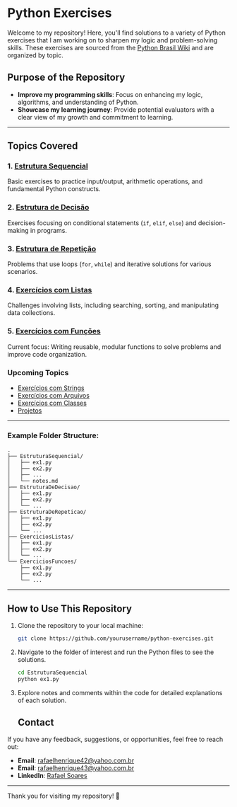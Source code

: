 # Python Exercises

Welcome to my repository! Here, you'll find solutions to a variety of Python exercises that I am working on to sharpen my logic and problem-solving skills.
These exercises are sourced from the [Python Brasil Wiki](https://wiki.python.org.br/ListaDeExercicios) and are organized by topic.

## **Purpose of the Repository**

- **Improve my programming skills**: Focus on enhancing my logic, algorithms, and understanding of Python.
- **Showcase my learning journey**: Provide potential evaluators with a clear view of my growth and commitment to learning.

---

## **Topics Covered**

### 1. [Estrutura Sequencial](https://wiki.python.org.br/EstruturaSequencial)
Basic exercises to practice input/output, arithmetic operations, and fundamental Python constructs.

### 2. [Estrutura de Decisão](https://wiki.python.org.br/EstruturaDeDecisao)
Exercises focusing on conditional statements (`if`, `elif`, `else`) and decision-making in programs.

### 3. [Estrutura de Repetição](https://wiki.python.org.br/EstruturaDeRepeticao)
Problems that use loops (`for`, `while`) and iterative solutions for various scenarios.

### 4. [Exercícios com Listas](https://wiki.python.org.br/ExerciciosListas)
Challenges involving lists, including searching, sorting, and manipulating data collections.

### 5. [Exercícios com Funções](https://wiki.python.org.br/ExerciciosFuncoes)
Current focus: Writing reusable, modular functions to solve problems and improve code organization.

### Upcoming Topics

- [Exercícios com Strings](https://wiki.python.org.br/ExerciciosComStrings)
- [Exercícios com Arquivos](https://wiki.python.org.br/ExerciciosArquivos)
- [Exercícios com Classes](https://wiki.python.org.br/ExerciciosClasses)
- [Projetos](https://wiki.python.org.br/ListaDeExerciciosProjetos)

---

### Example Folder Structure:
```
.
├── EstruturaSequencial/
│   ├── ex1.py
│   ├── ex2.py
│   ├── ...
│   └── notes.md
├── EstruturaDeDecisao/
│   ├── ex1.py
│   ├── ex2.py
│   └── ...
├── EstruturaDeRepeticao/
│   ├── ex1.py
│   ├── ex2.py
│   └── ...
├── ExerciciosListas/
│   ├── ex1.py
│   ├── ex2.py
│   └── ...
└── ExerciciosFuncoes/
    ├── ex1.py
    ├── ex2.py
    └── ...
```

---

## **How to Use This Repository**

1. Clone the repository to your local machine:
   ```bash
   git clone https://github.com/yourusername/python-exercises.git
   ```

2. Navigate to the folder of interest and run the Python files to see the solutions.
   ```bash
   cd EstruturaSequencial
   python ex1.py
   ```
3. Explore notes and comments within the code for detailed explanations of each solution.


   ## **Contact**

If you have any feedback, suggestions, or opportunities, feel free to reach out:

- **Email**: [rafaelhenrique42@yahoo.com.br](mailto:rafaelhenrique42@yahoo.com.br)
- **Email**: [rafaelhenrique43@yahoo.com.br](mailto:rafaelhenrique43@yahoo.com.br)
- **LinkedIn**: [Rafael Soares](https://www.linkedin.com/in/rafael-soares-4879b6213/)

---

Thank you for visiting my repository! 🚀
